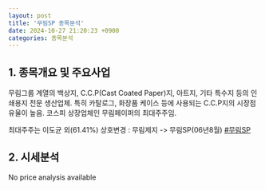```yaml
---
layout: post
title: '무림SP 종목분석'
date: 2024-10-27 21:20:23 +0900
categories: 종목분석
---
```


## 1. 종목개요 및 주요사업

무림그룹 계열의 백상지, C.C.P(Cast Coated Paper)지, 아트지, 기타 특수지 등의 인쇄용지 전문 생산업체. 특히 카탈로그, 화장품 케이스 등에 사용되는 C.C.P지의 시장점유율이 높음. 코스피 상장업체인 무림페이퍼의 최대주주임. 

최대주주는 이도균 외(61.41%) 상호변경 : 무림제지 -> 무림SP(06년8월)
[#무림SP](#)

## 2. 시세분석

No price analysis available
